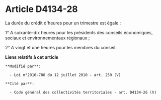# Article D4134-28

La durée du crédit d'heures pour un trimestre est égale : 

1° A soixante-dix heures pour les présidents des    conseils économiques, sociaux et environnementaux régionaux ; 

2° A vingt et une heures pour les membres du conseil.

**Liens relatifs à cet article**

	**Modifié par**:

	  - Loi n°2010-788 du 12 juillet 2010 - art. 250 (V)

	**Cité par**:

	  - Code général des collectivités territoriales - art. D4134-26 (V)
